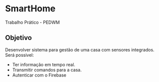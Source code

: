 # SmartHome
Trabalho Prático - PEDWM

## Objetivo
Desenvolver sistema para gestão de uma casa com sensores integrados.
Será possivel:
- Ter informação em tempo real.
- Transmitir comandos para a casa.
- Autenticar com o Firebase

